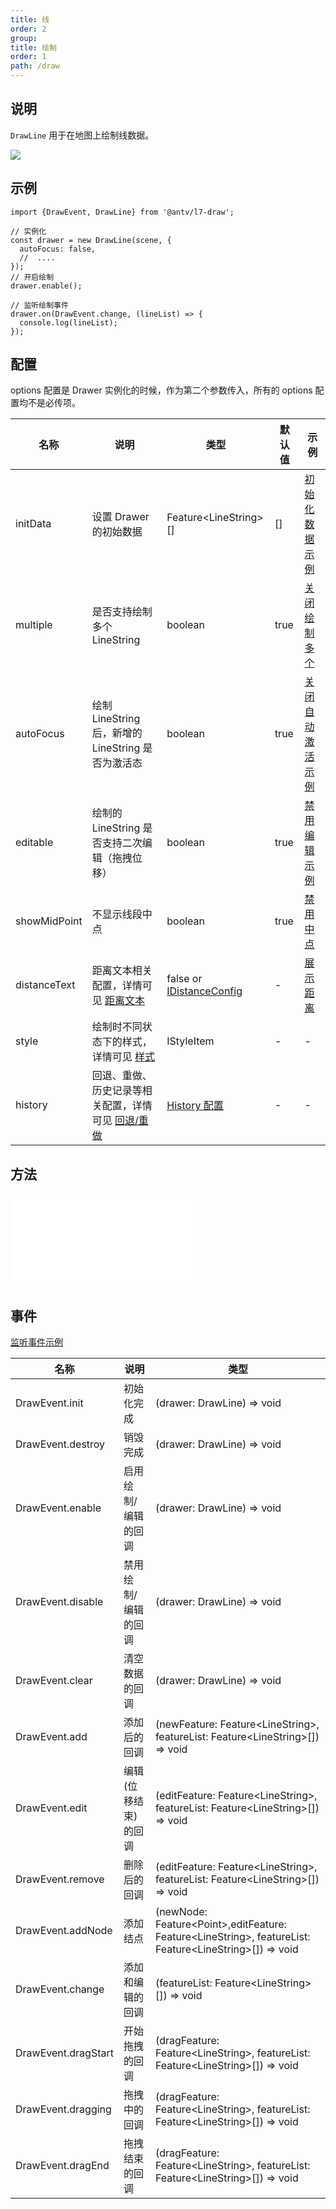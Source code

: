 ```yaml
---
title: 线
order: 2
group:
title: 绘制
order: 1
path: /draw
---
```


## 说明

`DrawLine` 用于在地图上绘制线数据。

![](https://gw.alipayobjects.com/mdn/rms_2591f5/afts/img/A*6N6qTqn137YAAAAAAAAAAAAAARQnAQ)

## 示例

```tsx | pure
import {DrawEvent, DrawLine} from '@antv/l7-draw';

// 实例化
const drawer = new DrawLine(scene, {
  autoFocus: false,
  //  ....
});
// 开启绘制
drawer.enable();

// 监听绘制事件
drawer.on(DrawEvent.change, (lineList) => {
  console.log(lineList);
});
```

## 配置

options 配置是 Drawer 实例化的时候，作为第二个参数传入，所有的 options 配置均不是必传项。

| 名称         | 说明                                                                      | 类型                                                  | 默认值 | 示例                                         |
| ------------ | ------------------------------------------------------------------------- | ----------------------------------------------------- | ------ | -------------------------------------------- |
| initData     | 设置 Drawer 的初始数据                                                    | Feature&lt;LineString&gt;[]                           | []     | [初始化数据示例](/example/line/init-data)    |
| multiple     | 是否支持绘制多个 LineString                                               | boolean                                               | true   | [关闭绘制多个](/example/line/multiple)       |
| autoFocus    | 绘制 LineString 后，新增的 LineString 是否为激活态                        | boolean                                               | true   | [关闭自动激活示例](/example/line/auto-focus) |
| editable     | 绘制的 LineString 是否支持二次编辑（拖拽位移）                            | boolean                                               | true   | [禁用编辑示例](/example/line/editable)       |
| showMidPoint | 不显示线段中点                                                            | boolean                                               | true   | [禁用中点](/example/line/mid-point)          |
| distanceText | 距离文本相关配置，详情可见 [距离文本](/docs/super/distance)               | false or [IDistanceConfig](/docs/super/distance#配置) | -      | [展示距离](/example/line/distance)           |
| style        | 绘制时不同状态下的样式，详情可见 [样式](/docs/super/style)                | IStyleItem                                            | -      | -                                            |
| history      | 回退、重做、历史记录等相关配置，详情可见 [回退/重做](/docs/super/history) | [History 配置](/docs/super/history)                   | -      | -                                            |

## 方法

<embed src="../method.md"></embed>

## 事件

[监听事件示例](/example/line/event)

| 名称                | 说明                 | 类型                                                                                                                     |
| ------------------- | -------------------- | ------------------------------------------------------------------------------------------------------------------------ |
| DrawEvent.init      | 初始化完成           | (drawer: DrawLine) => void                                                                                               |
| DrawEvent.destroy   | 销毁完成             | (drawer: DrawLine) => void                                                                                               |
| DrawEvent.enable    | 启用绘制/编辑的回调  | (drawer: DrawLine) => void                                                                                               |
| DrawEvent.disable   | 禁用绘制/编辑的回调  | (drawer: DrawLine) => void                                                                                               |
| DrawEvent.clear     | 清空数据的回调       | (drawer: DrawLine) => void                                                                                               |
| DrawEvent.add       | 添加后的回调         | (newFeature: Feature&lt;LineString&gt;, featureList: Feature&lt;LineString&gt;[]) => void                                |
| DrawEvent.edit      | 编辑(位移结束)的回调 | (editFeature: Feature&lt;LineString&gt;, featureList: Feature&lt;LineString&gt;[]) => void                               |
| DrawEvent.remove    | 删除后的回调         | (editFeature: Feature&lt;LineString&gt;, featureList: Feature&lt;LineString&gt;[]) => void                               |
| DrawEvent.addNode   | 添加结点             | (newNode: Feature&lt;Point&gt;,editFeature: Feature&lt;LineString&gt;, featureList: Feature&lt;LineString&gt;[]) => void |
| DrawEvent.change    | 添加和编辑的回调     | (featureList: Feature&lt;LineString&gt;[]) => void                                                                       |
| DrawEvent.dragStart | 开始拖拽的回调       | (dragFeature: Feature&lt;LineString&gt;, featureList: Feature&lt;LineString&gt;[]) => void                               |
| DrawEvent.dragging  | 拖拽中的回调         | (dragFeature: Feature&lt;LineString&gt;, featureList: Feature&lt;LineString&gt;[]) => void                               |
| DrawEvent.dragEnd   | 拖拽结束的回调       | (dragFeature: Feature&lt;LineString&gt;, featureList: Feature&lt;LineString&gt;[]) => void                               |
